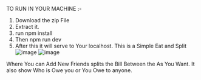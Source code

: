 TO RUN IN YOUR MACHINE :-
1. Download the zip File
2. Extract it.
3. run npm install
4. Then npm run dev
5. After this it will serve to Your localhost.
This is a Simple Eat and Split 
![image](https://github.com/SugandhKumars/React_Projects/assets/141212290/0568fd81-6898-4ebf-983b-663113530056)
![image](https://github.com/SugandhKumars/React_Projects/assets/141212290/2f7e84cb-35c9-4557-b22a-2b9425d4355b)

Where You can Add New Friends splits the Bill Between the As You Want. It also show Who is Owe you or You Owe to anyone.
